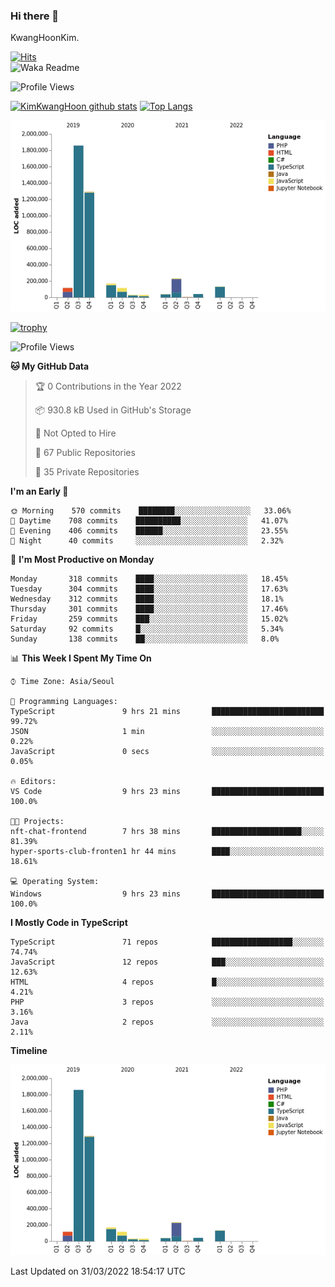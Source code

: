 ### Hi there 👋

KwangHoonKim.

[![Hits](https://hits.seeyoufarm.com/api/count/incr/badge.svg?url=https%3A%2F%2Fgithub.com%2Frhkdgns95)](https://hits.seeyoufarm.com)  
![Waka Readme](https://github.com/rhkdgns95/rhkdgns95/workflows/Waka%20Readme/badge.svg)

![Profile Views](http://img.shields.io/badge/Profile%20Views-0-blue)

[![KimKwangHoon github stats](https://github-readme-stats.vercel.app/api?username=rhkdgns95&show_icons=true)](https://github.com/rhkdgns95/github-readme-stats)   [![Top Langs](https://github-readme-stats.vercel.app/api/top-langs/?username=rhkdgns95&layout=compact)](https://github.com/rhkdgns95/github-readme-stats)   


![Chart not found](https://raw.githubusercontent.com/rhkdgns95/rhkdgns95/master/charts/bar_graph.png) 

[![trophy](https://github-profile-trophy.vercel.app/?username=rhkdgns95)](https://github.com/rhkdgns95/github-profile-trophy)

<!--START_SECTION:waka-->
![Profile Views](http://img.shields.io/badge/Profile%20Views-11-blue)

**🐱 My GitHub Data** 

> 🏆 0 Contributions in the Year 2022
 > 
> 📦 930.8 kB Used in GitHub's Storage 
 > 
> 🚫 Not Opted to Hire
 > 
> 📜 67 Public Repositories 
 > 
> 🔑 35 Private Repositories  
 > 
**I'm an Early 🐤** 

```text
🌞 Morning    570 commits    ████████░░░░░░░░░░░░░░░░░   33.06% 
🌆 Daytime    708 commits    ██████████░░░░░░░░░░░░░░░   41.07% 
🌃 Evening    406 commits    ██████░░░░░░░░░░░░░░░░░░░   23.55% 
🌙 Night      40 commits     ░░░░░░░░░░░░░░░░░░░░░░░░░   2.32%

```
📅 **I'm Most Productive on Monday** 

```text
Monday       318 commits    ████░░░░░░░░░░░░░░░░░░░░░   18.45% 
Tuesday      304 commits    ████░░░░░░░░░░░░░░░░░░░░░   17.63% 
Wednesday    312 commits    ████░░░░░░░░░░░░░░░░░░░░░   18.1% 
Thursday     301 commits    ████░░░░░░░░░░░░░░░░░░░░░   17.46% 
Friday       259 commits    ███░░░░░░░░░░░░░░░░░░░░░░   15.02% 
Saturday     92 commits     █░░░░░░░░░░░░░░░░░░░░░░░░   5.34% 
Sunday       138 commits    ██░░░░░░░░░░░░░░░░░░░░░░░   8.0%

```


📊 **This Week I Spent My Time On** 

```text
⌚︎ Time Zone: Asia/Seoul

💬 Programming Languages: 
TypeScript               9 hrs 21 mins       █████████████████████████   99.72% 
JSON                     1 min               ░░░░░░░░░░░░░░░░░░░░░░░░░   0.22% 
JavaScript               0 secs              ░░░░░░░░░░░░░░░░░░░░░░░░░   0.05%

🔥 Editors: 
VS Code                  9 hrs 23 mins       █████████████████████████   100.0%

🐱‍💻 Projects: 
nft-chat-frontend        7 hrs 38 mins       ████████████████████░░░░░   81.39% 
hyper-sports-club-fronten1 hr 44 mins        ████░░░░░░░░░░░░░░░░░░░░░   18.61%

💻 Operating System: 
Windows                  9 hrs 23 mins       █████████████████████████   100.0%

```

**I Mostly Code in TypeScript** 

```text
TypeScript               71 repos            ██████████████████░░░░░░░   74.74% 
JavaScript               12 repos            ███░░░░░░░░░░░░░░░░░░░░░░   12.63% 
HTML                     4 repos             █░░░░░░░░░░░░░░░░░░░░░░░░   4.21% 
PHP                      3 repos             ░░░░░░░░░░░░░░░░░░░░░░░░░   3.16% 
Java                     2 repos             ░░░░░░░░░░░░░░░░░░░░░░░░░   2.11%

```


**Timeline**

![Chart not found](https://raw.githubusercontent.com/rhkdgns95/rhkdgns95/master/charts/bar_graph.png) 


 Last Updated on 31/03/2022 18:54:17 UTC
<!--END_SECTION:waka-->
